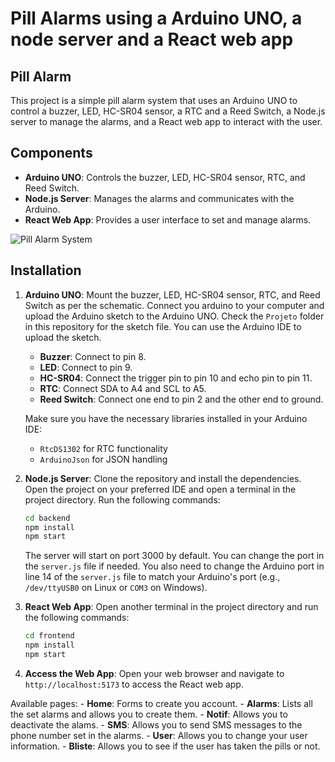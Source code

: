 # Pill Alarms using a Arduino UNO, a node server and a React web app

## Pill Alarm
This project is a simple pill alarm system that uses an Arduino UNO to control a buzzer, LED, HC-SR04 sensor, a RTC and a Reed Switch, a Node.js server to manage the alarms, and a React web app to interact with the user.

## Components
- **Arduino UNO**: Controls the buzzer, LED, HC-SR04 sensor, RTC, and Reed Switch.
- **Node.js Server**: Manages the alarms and communicates with the Arduino.
- **React Web App**: Provides a user interface to set and manage alarms.

![Pill Alarm System]("rmImgs/Diagrama.png")

## Installation
1. **Arduino UNO**:  Mount the buzzer, LED, HC-SR04 sensor, RTC, and Reed Switch as per the schematic. Connect you arduino to your computer and upload the Arduino sketch to the Arduino UNO. Check the `Projeto` folder in this repository for the sketch file. You can use the Arduino IDE to upload the sketch.

    - **Buzzer**: Connect to pin 8.
    - **LED**: Connect to pin 9.
    - **HC-SR04**: Connect the trigger pin to pin 10 and echo pin to pin 11.
    - **RTC**: Connect SDA to A4 and SCL to A5.
    - **Reed Switch**: Connect one end to pin 2 and the other end to ground.

   Make sure you have the necessary libraries installed in your Arduino IDE:
   - `RtcDS1302` for RTC functionality
   - `ArduinoJson` for JSON handling

2. **Node.js Server**: Clone the repository and install the dependencies.
Open the project on your preferred IDE and open a terminal in the project directory. Run the following commands:
    ```bash
    cd backend
    npm install
    npm start
    ```
    The server will start on port 3000 by default. You can change the port in the `server.js` file if needed. You also need to change the Arduino port in line 14 of the `server.js` file to match your Arduino's port (e.g., `/dev/ttyUSB0` on Linux or `COM3` on Windows).

3. **React Web App**: Open another terminal in the project directory and run the following commands:
    ```bash
    cd frontend
    npm install
    npm start
    ```

4. **Access the Web App**: Open your web browser and navigate to `http://localhost:5173` to access the React web app.

Available pages:
    - **Home**: Forms to create you account.
    - **Alarms**: Lists all the set alarms and allows you to create them.
    - **Notif**: Allows you to deactivate the alams.
    - **SMS**: Allows you to send SMS messages to the phone number set in the alarms.
    - **User**: Allows you to change your user information.
    - **Bliste**: Allows you to see if the user has taken the pills or not.



    